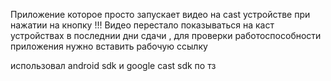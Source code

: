 Приложение которое просто запускает видео на cast устройстве при нажатии на кнопку
!!! Видео перестало показываться на каст устройствах в последнии дни сдачи , для проверки работоспособности приложения нужно вставить рабочую ссылку

использовал android sdk и google cast sdk по тз

